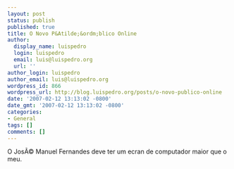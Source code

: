 ```yaml
---
layout: post
status: publish
published: true
title: O Novo P&Atilde;&ordm;blico Online
author:
  display_name: luispedro
  login: luispedro
  email: luis@luispedro.org
  url: ''
author_login: luispedro
author_email: luis@luispedro.org
wordpress_id: 866
wordpress_url: http://blog.luispedro.org/posts/o-novo-publico-online
date: '2007-02-12 13:13:02 -0800'
date_gmt: '2007-02-12 13:13:02 -0800'
categories:
- General
tags: []
comments: []
---
```

<p>O Jos&Atilde;&copy; Manuel Fernandes deve ter um ecran de computador maior que o meu.</p>
